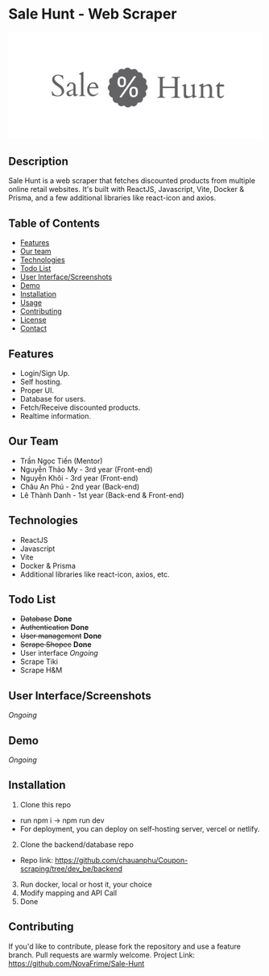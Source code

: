 # Sale Hunt - Web Scraper

![](https://raw.githubusercontent.com/NovaFrime/Sale-Hunt/main/readme_1.png?token=GHSAT0AAAAAACHLIOVYK5V3T4B24RQG6DKGZLOLUEQ)

## Description

Sale Hunt is a web scraper that fetches discounted products from multiple online retail websites. It's built with ReactJS, Javascript, Vite, Docker & Prisma, and a few additional libraries like react-icon and axios.

## Table of Contents
- [Features](#features)
- [Our team](#our-team)
- [Technologies](#technologies)
- [Todo List](#todo-list)
- [User Interface/Screenshots](#user-interface-screenshots)
- [Demo](#demo)
- [Installation](#installation)
- [Usage](#usage)
- [Contributing](#contributing)
- [License](#license)
- [Contact](#contact)

## Features

- Login/Sign Up.
- Self hosting.
- Proper UI.
- Database for users.
- Fetch/Receive discounted products.
- Realtime information.
## Our Team
- Trần Ngọc Tiến (Mentor)
- Nguyễn Thảo My - 3rd year (Front-end)
- Nguyễn Khôi - 3rd year (Front-end)
- Châu An Phú - 2nd year (Back-end)
- Lê Thành Danh - 1st year (Back-end & Front-end)
## Technologies

- ReactJS
- Javascript
- Vite
- Docker & Prisma
- Additional libraries like react-icon, axios, etc.

## Todo List

- ~~Database~~ **Done**
- ~~Authentication~~ **Done**
- ~~User management~~ **Done**
- ~~Scrape Shopee~~ **Done**
- User interface *Ongoing*
- Scrape Tiki
- Scrape H&M

## User Interface/Screenshots

*Ongoing*

## Demo

*Ongoing*

## Installation

1. Clone this repo
  - run npm i -> npm run dev
  - For deployment, you can deploy on self-hosting server, vercel or netlify.
2. Clone the backend/database repo
  - Repo link: https://github.com/chauanphu/Coupon-scraping/tree/dev_be/backend
3. Run docker, local or host it, your choice
4. Modify mapping and API Call
5. Done

## Contributing

If you'd like to contribute, please fork the repository and use a feature branch. Pull requests are warmly welcome.
Project Link: https://github.com/NovaFrime/Sale-Hunt
